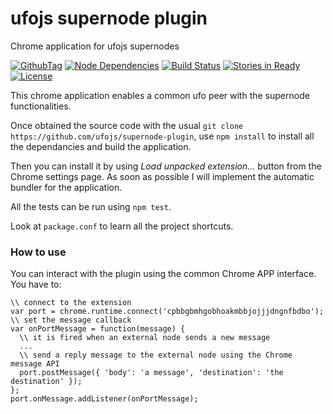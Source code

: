 ufojs supernode plugin
===============

Chrome application for ufojs supernodes

[![GithubTag](http://img.shields.io/github/tag/ufojs/supernode-plugin.svg)](https://github.com/ufojs/supernode-plugin)
[![Node Dependencies](https://david-dm.org/ufojs/network-layer/dev-status.svg)](https://david-dm.org/ufojs/supernode-plugin#info=devDependencies)
[![Build Status](https://travis-ci.org/ufojs/supernode-plugin.svg?branch=master)](https://travis-ci.org/ufojs/supernode-plugin)
[![Stories in Ready](https://badge.waffle.io/ufojs/supernode-plugin.png?label=ready&title=Ready)](https://waffle.io/ufojs/supernode-plugin)
[![License](http://img.shields.io/:license-mit-blue.svg)](http://badges.mit-license.org)

This chrome application enables a common ufo peer with the supernode functionalities.

Once obtained the source code with the usual ``git clone https://github.com/ufojs/supernode-plugin``, use ``npm install`` to install all the dependancies and build the application.

Then you can install it by using *Load unpacked extension...* button from the Chrome settings page. As soon as possible I will implement the automatic bundler for the application.

All the tests can be run using ``npm test``. 

Look at ``package.conf`` to learn all the project shortcuts.

### How to use

You can interact with the plugin using the common Chrome APP interface. You have to:
```
\\ connect to the extension
var port = chrome.runtime.connect('cpbbgbmhgobhoakmbbjojjjdngnfbdbo');
\\ set the message callback
var onPortMessage = function(message) {
  \\ it is fired when an external node sends a new message
  ...
  \\ send a reply message to the external node using the Chrome message API
  port.postMessage({ 'body': 'a message', 'destination': 'the destination' });
};
port.onMessage.addListener(onPortMessage);
```
